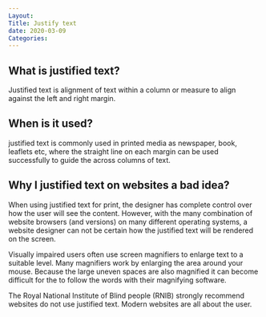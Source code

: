 ```yaml
---
Layout: 
Title: Justify text
date: 2020-03-09
Categories:
---
```


## What is justified text?


Justified text is alignment of text within a column or measure to align against the left and right margin. 

## When is it used?

justified text is commonly used in printed media as newspaper, book, leaflets etc, where the straight line on
each margin can be used successfully to guide the across columns of text.

  ## Why I justified text on websites a bad idea?

When using justified text for print, the designer has complete control over how the user will see the content. 
However, with the many combination of website browsers (and versions) on many different operating systems, a 
website designer can not be certain how the justified text will be rendered on the screen.

 Visually impaired users often use screen magnifiers to enlarge text to a suitable level. Many magnifiers work 
 by enlarging the area around your mouse. Because the large uneven spaces are also magnified it can become difficult 
 for the to follow the words with their magnifying software.

 The Royal National Institute of Blind people (RNIB) strongly recommend websites do not use justified text. Modern 
 websites are all about the user.          